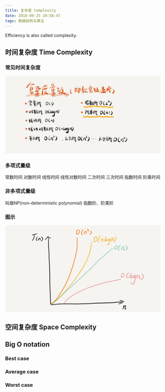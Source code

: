 ```yaml
---
title: 复杂度 Complexity
date: 2018-09-25 20:58:47
tags: 数据结构与算法
---
```

Efficiency  is also called complexity.
## 时间复杂度 Time Complexity
### 常见时间复杂度
<img src="https://github.com/chen-zhi/notes/blob/master/img/time_complexity2.JPG?raw=true">

### 多项式量级
常数时间
对数时间
线性时间
线性对数时间
二次时间
三次时间
指数时间
阶乘时间
### 非多项式量级
叫做NP(non-deterministic polynomial)
指数阶、阶乘阶

### 图示
<img src="https://github.com/chen-zhi/notes/blob/master/img/time_complexity1.JPG?raw=true">

## 空间复杂度 Space Complexity

## Big O notation

### Best case
### Average case
### Worst case